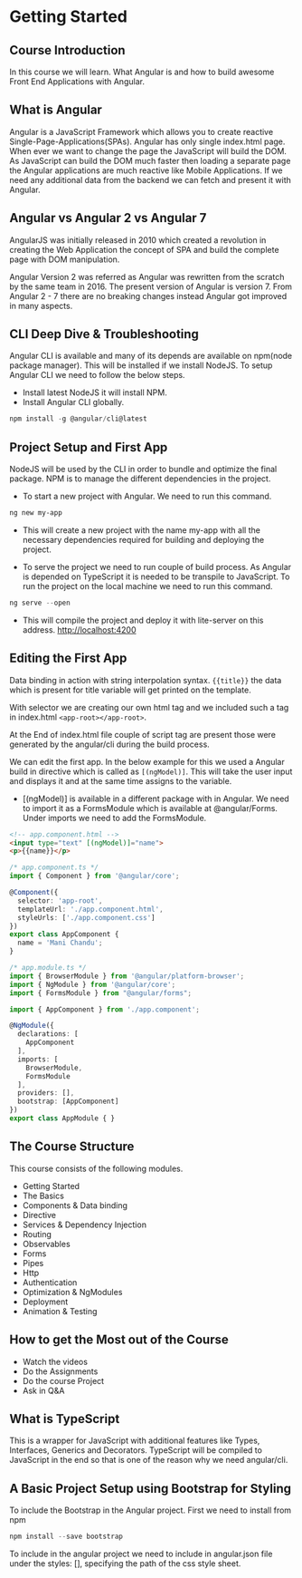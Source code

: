 # Getting Started

## Course Introduction

In this course we will learn. What Angular is and how to build awesome Front End Applications with Angular.

## What is Angular

Angular is a JavaScript Framework which allows you to create reactive Single-Page-Applications(SPAs).
Angular has only single index.html page. When ever we want to change the page the JavaScript will build the DOM.
As JavaScript can build the DOM much faster then loading a separate page the Angular applications are much reactive like Mobile Applications.
If we need any additional data from the backend we can fetch and present it with
Angular.

## Angular vs Angular 2 vs Angular 7

AngularJS was initially released in 2010 which created a revolution in creating the Web Application the concept of SPA and build the complete page with DOM manipulation.

Angular Version 2 was referred as Angular was rewritten from the scratch by the same team in 2016. The present version of Angular is version 7.
From Angular 2 - 7  there are no breaking changes instead Angular got improved in many aspects.

## CLI Deep Dive & Troubleshooting

Angular CLI is available and many of its depends are available on npm(node package manager). This will be installed if we install NodeJS. To setup Angular CLI we need to follow the below steps.

* Install latest NodeJS it will install NPM.
* Install Angular CLI globally.

```powershell
npm install -g @angular/cli@latest
```

## Project Setup and First App

NodeJS will be used by the CLI in order to bundle and optimize the final package. NPM is to manage the different dependencies in the project.

* To start a new project with Angular. We need to run this command.

```powershell
ng new my-app
```

* This will create a new project with the name my-app with all the necessary dependencies required for building and deploying the project.

* To serve the project we need to run couple of build process. As Angular is depended on TypeScript it is needed to be transpile to JavaScript. To run the project on the local machine we need to run this command.

```powershell
ng serve --open
```

* This will compile the project and deploy it with lite-server on this address. [http://localhost:4200](http://localhost:4200)

## Editing the First App

Data binding in action with string interpolation syntax. ```{{title}}``` the data which is present for title variable will get printed on the template.

With selector we are creating our own html tag and we included such a tag in index.html ```<app-root></app-root>```.

At the End of index.html file couple of script tag are present those were generated by the angular/cli during the build process.

We can edit the first app. In the below example for this we used a Angular build in directive which is called as ```[(ngModel)]```. This will take the user input and displays it and at the same time assigns to the variable.

* [(ngModel)] is available in a different package with in Angular. We need to import it as a FormsModule which is available at @angular/Forms.
Under imports we need to add the FormsModule.

```html
<!-- app.component.html -->
<input type="text" [(ngModel)]="name">
<p>{{name}}</p>
```

```typescript
/* app.component.ts */
import { Component } from '@angular/core';

@Component({
  selector: 'app-root',
  templateUrl: './app.component.html',
  styleUrls: ['./app.component.css']
})
export class AppComponent {
  name = 'Mani Chandu';
}

```

```typescript
/* app.module.ts */
import { BrowserModule } from '@angular/platform-browser';
import { NgModule } from '@angular/core';
import { FormsModule } from "@angular/forms";

import { AppComponent } from './app.component';

@NgModule({
  declarations: [
    AppComponent
  ],
  imports: [
    BrowserModule,
    FormsModule
  ],
  providers: [],
  bootstrap: [AppComponent]
})
export class AppModule { }

```

## The Course Structure

This course consists of the following modules.

* Getting Started
* The Basics
* Components & Data binding
* Directive
* Services & Dependency Injection
* Routing
* Observables
* Forms
* Pipes
* Http
* Authentication
* Optimization & NgModules
* Deployment
* Animation & Testing

## How to get the Most out of the Course

* Watch the videos
* Do the Assignments
* Do the course Project
* Ask in Q&A

## What is TypeScript

This is a wrapper for JavaScript with additional features like Types, Interfaces, Generics and Decorators. TypeScript will be compiled to JavaScript in the end so that is one of the reason why we need angular/cli.

## A Basic Project Setup using Bootstrap for Styling

To include the Bootstrap in the Angular project. First we need to install from npm

```powershell
npm install --save bootstrap
```

To include in the angular project we need to include in angular.json file under
the styles: [], specifying the path of the css style sheet.
